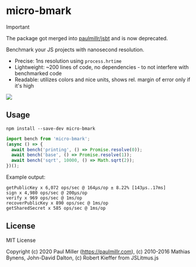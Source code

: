 # micro-bmark

> [!IMPORTANT]
> The package got merged into [paulmillr/jsbt](https://github.com/paulmillr/jsbt)
> and is now deprecated.

Benchmark your JS projects with nanosecond resolution.

- Precise: 1ns resolution using `process.hrtime`
- Lightweight: ~200 lines of code, no dependencies - to not interfere with benchmarked code
- Readable: utilizes colors and nice units, shows rel. margin of error only if it's high

![](https://user-images.githubusercontent.com/574696/184465244-b5784438-6af8-4a3d-abaa-03a0057768e6.png)

## Usage

    npm install --save-dev micro-bmark

```js
import bench from 'micro-bmark';
(async () => {
  await bench('printing', () => Promise.resolve(0));
  await bench('base', () => Promise.resolve(1));
  await bench('sqrt', 10000, () => Math.sqrt(2));
})();
```

Example output:

```
getPublicKey x 6,072 ops/sec @ 164μs/op ± 8.22% [143μs..17ms]
sign x 4,980 ops/sec @ 200μs/op
verify x 969 ops/sec @ 1ms/op
recoverPublicKey x 890 ops/sec @ 1ms/op
getSharedSecret x 585 ops/sec @ 1ms/op
```

## License

MIT License

Copyright (c) 2020 Paul Miller (https://paulmillr.com), (c) 2010-2016 Mathias Bynens, John-David Dalton, (c) Robert Kieffer from JSLitmus.js
